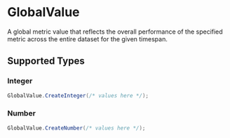 # GlobalValue

A global metric value that reflects the overall performance of the specified metric across the entire dataset for the given timespan.


## Supported Types

### Integer

```csharp
GlobalValue.CreateInteger(/* values here */);
```

### Number

```csharp
GlobalValue.CreateNumber(/* values here */);
```
